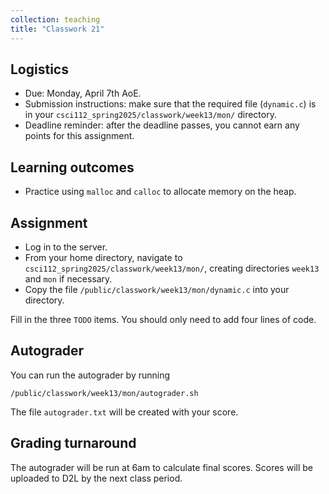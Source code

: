 ```yaml
---
collection: teaching
title: "Classwork 21"
---
```


## Logistics
* Due: Monday, April 7th AoE.
* Submission instructions: make sure that the required file (`dynamic.c`) is in your
	`csci112_spring2025/classwork/week13/mon/` directory.
* Deadline reminder: after the deadline passes, you cannot earn any points for
	this assignment.

## Learning outcomes
* Practice using `malloc` and `calloc` to allocate memory on the heap.

## Assignment

* Log in to the server.
* From your home directory, navigate to `csci112_spring2025/classwork/week13/mon/`, creating directories `week13`
and `mon` if necessary.
* Copy the file `/public/classwork/week13/mon/dynamic.c` into your directory.

Fill in the three `TODO` items. You should only need to add four lines of code.

## Autograder

You can run the autograder by running

```
/public/classwork/week13/mon/autograder.sh
```

The file `autograder.txt` will be created with your score.

## Grading turnaround

The autograder will be run at 6am to calculate final scores. Scores will be
uploaded to D2L by the next class period.
